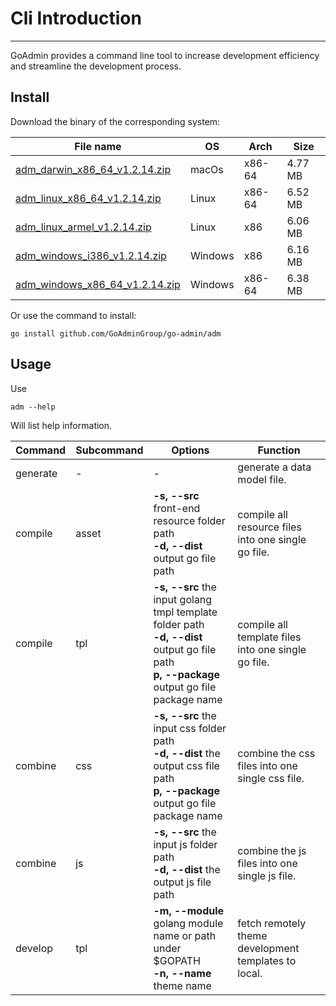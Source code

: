 # Cli Introduction
---

GoAdmin provides a command line tool to increase development efficiency and streamline the development process.

## Install


Download the binary of the corresponding system:

|  File name   | OS  | Arch  | Size  |
|  ----  | ----  | ----  |----  |
| [adm_darwin_x86_64_v1.2.14.zip](http://file.go-admin.cn/go_admin/cli/v1_2_14/adm_darwin_x86_64_v1.2.14.zip)  | macOs | x86-64 | 4.77 MB
| [adm_linux_x86_64_v1.2.14.zip](http://file.go-admin.cn/go_admin/cli/v1_2_14/adm_linux_x86_64_v1.2.14.zip)  | Linux | x86-64   | 6.52 MB
| [adm_linux_armel_v1.2.14.zip](http://file.go-admin.cn/go_admin/cli/v1_2_14/adm_linux_armel_v1.2.14.zip)  | Linux | x86   | 6.06 MB
| [adm_windows_i386_v1.2.14.zip](http://file.go-admin.cn/go_admin/cli/v1_2_14/adm_windows_i386_v1.2.14.zip)  | Windows | x86  |6.16 MB
| [adm_windows_x86_64_v1.2.14.zip](http://file.go-admin.cn/go_admin/cli/v1_2_14/adm_windows_x86_64_v1.2.14.zip)  | Windows | x86-64   |6.38 MB


Or use the command to install:

```
go install github.com/GoAdminGroup/go-admin/adm
```

## Usage

Use

```
adm --help
```

Will list help information.

|  Command  |  Subcommand   | Options  | Function  | 
|  ---- | ---- | ----  | ----  |
| generate  |  - | - | generate a data model file.
| compile  | asset| **-s, --src** front-end resource folder path<br>**-d, --dist** output go file path | compile all resource files into one single go file.
| compile  | tpl | **-s, --src** the input golang tmpl template folder path<br>**-d, --dist** output go file path<br>**p, --package** output go file package name | compile all template files into one single go file.
| combine  | css| **-s, --src** the input css folder path<br>**-d, --dist** the output css file path<br>**p, --package** output go file package name | combine the css files into one single css file.
| combine  | js | **-s, --src** the input js folder path<br>**-d, --dist** the output js file path | combine the js files into one single js file.
| develop  | tpl | **-m, --module** golang module name or path under $GOPATH<br>**-n, --name** theme name | fetch remotely theme development templates to local.
